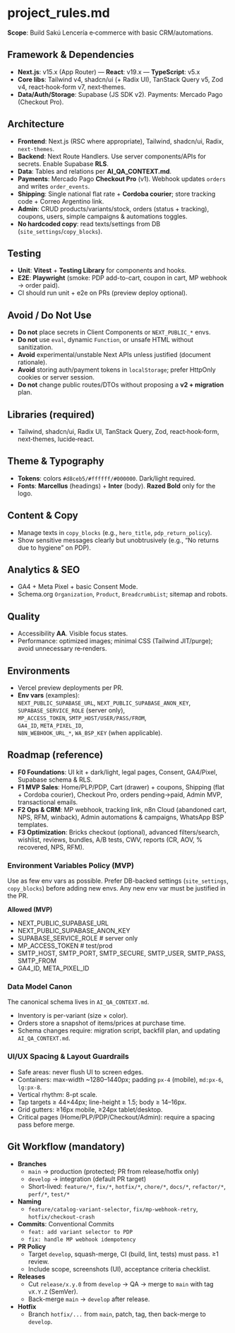 # project_rules.md

**Scope**: Build Sakú Lencería e‑commerce with basic CRM/automations.

## Framework & Dependencies

- **Next.js**: v15.x (App Router) — **React**: v19.x — **TypeScript**: v5.x
- **Core libs**: Tailwind v4, shadcn/ui (+ Radix UI), TanStack Query v5, Zod v4, react‑hook‑form v7, next‑themes.
- **Data/Auth/Storage**: Supabase (JS SDK v2). Payments: Mercado Pago (Checkout Pro).

## Architecture

- **Frontend**: Next.js (RSC where appropriate), Tailwind, shadcn/ui, Radix, `next-themes`.
- **Backend**: Next Route Handlers. Use server components/APIs for secrets. Enable Supabase **RLS**.
- **Data**: Tables and relations per **AI_QA_CONTEXT.md**.
- **Payments**: Mercado Pago **Checkout Pro** (v1). Webhook updates `orders` and writes `order_events`.
- **Shipping**: Single national flat rate + **Cordoba courier**; store tracking code + Correo Argentino link.
- **Admin**: CRUD products/variants/stock, orders (status + tracking), coupons, users, simple campaigns & automations toggles.
- **No hardcoded copy**: read texts/settings from DB (`site_settings`/`copy_blocks`).

## Testing

- **Unit**: **Vitest** + **Testing Library** for components and hooks.
- **E2E**: **Playwright** (smoke: PDP add-to-cart, coupon in cart, MP webhook → order paid).
- CI should run unit + e2e on PRs (preview deploy optional).

## Avoid / Do Not Use

- **Do not** place secrets in Client Components or `NEXT_PUBLIC_*` envs.
- **Do not** use `eval`, dynamic `Function`, or unsafe HTML without sanitization.
- **Avoid** experimental/unstable Next APIs unless justified (document rationale).
- **Avoid** storing auth/payment tokens in `localStorage`; prefer HttpOnly cookies or server session.
- **Do not** change public routes/DTOs without proposing a **v2 + migration** plan.

## Libraries (required)

- Tailwind, shadcn/ui, Radix UI, TanStack Query, Zod, react‑hook‑form, next‑themes, lucide‑react.

## Theme & Typography

- **Tokens**: colors `#d8ceb5/#ffffff/#000000`. Dark/light required.
- **Fonts**: **Marcellus** (headings) + **Inter** (body). **Razed Bold** only for the logo.

## Content & Copy

- Manage texts in `copy_blocks` (e.g., `hero_title`, `pdp_return_policy`).
- Show sensitive messages clearly but unobtrusively (e.g., “No returns due to hygiene” on PDP).

## Analytics & SEO

- GA4 + Meta Pixel + basic Consent Mode.
- Schema.org `Organization`, `Product`, `BreadcrumbList`; sitemap and robots.

## Quality

- Accessibility **AA**. Visible focus states.
- Performance: optimized images; minimal CSS (Tailwind JIT/purge); avoid unnecessary re‑renders.

## Environments

- Vercel preview deployments per PR.
- **Env vars** (examples):  
  `NEXT_PUBLIC_SUPABASE_URL`, `NEXT_PUBLIC_SUPABASE_ANON_KEY`, `SUPABASE_SERVICE_ROLE` (server only),  
  `MP_ACCESS_TOKEN`, `SMTP_HOST/USER/PASS/FROM`,  
  `GA4_ID`, `META_PIXEL_ID`,  
  `N8N_WEBHOOK_URL_*`, `WA_BSP_KEY` (when applicable).

## Roadmap (reference)

- **F0 Foundations**: UI kit + dark/light, legal pages, Consent, GA4/Pixel, Supabase schema & RLS.
- **F1 MVP Sales**: Home/PLP/PDP, Cart (drawer) + coupons, Shipping (flat + Cordoba courier), Checkout Pro, orders pending→paid, Admin MVP, transactional emails.
- **F2 Ops & CRM**: MP webhook, tracking link, n8n Cloud (abandoned cart, NPS, RFM, winback), Admin automations & campaigns, WhatsApp BSP templates.
- **F3 Optimization**: Bricks checkout (optional), advanced filters/search, wishlist, reviews, bundles, A/B tests, CWV, reports (CR, AOV, % recovered, NPS, RFM).

### Environment Variables Policy (MVP)

Use as few env vars as possible. Prefer DB-backed settings (`site_settings`, `copy_blocks`) before adding new envs. Any new env var must be justified in the PR.

**Allowed (MVP)**

- NEXT_PUBLIC_SUPABASE_URL
- NEXT_PUBLIC_SUPABASE_ANON_KEY
- SUPABASE_SERVICE_ROLE # server only
- MP_ACCESS_TOKEN # test/prod
- SMTP_HOST, SMTP_PORT, SMTP_SECURE, SMTP_USER, SMTP_PASS, SMTP_FROM
- GA4_ID, META_PIXEL_ID

### Data Model Canon

The canonical schema lives in `AI_QA_CONTEXT.md`.

- Inventory is per-variant (size × color).
- Orders store a snapshot of items/prices at purchase time.
- Schema changes require: migration script, backfill plan, and updating `AI_QA_CONTEXT.md`.

### UI/UX Spacing & Layout Guardrails

- Safe areas: never flush UI to screen edges.
- Containers: max-width ~1280–1440px; padding `px-4` (mobile), `md:px-6`, `lg:px-8`.
- Vertical rhythm: 8-pt scale.
- Tap targets ≥ 44×44px; line-height ≥ 1.5; body ≥ 14–16px.
- Grid gutters: ≥16px mobile, ≥24px tablet/desktop.
- Critical pages (Home/PLP/PDP/Checkout/Admin): require a spacing pass before merge.

## Git Workflow (mandatory)

- **Branches**
  - `main` → production (protected; PR from release/hotfix only)
  - `develop` → integration (default PR target)
  - Short-lived: `feature/*`, `fix/*`, `hotfix/*`, `chore/*`, `docs/*`, `refactor/*`, `perf/*`, `test/*`
- **Naming**
  - `feature/catalog-variant-selector`, `fix/mp-webhook-retry`, `hotfix/checkout-crash`
- **Commits**: Conventional Commits
  - `feat: add variant selector to PDP`
  - `fix: handle MP webhook idempotency`
- **PR Policy**
  - Target `develop`, squash-merge, CI (build, lint, tests) must pass. ≥1 review.
  - Include scope, screenshots (UI), acceptance criteria checklist.
- **Releases**
  - Cut `release/x.y.0` from `develop` → QA → merge to `main` with tag `vX.Y.Z` (SemVer).
  - Back-merge `main` → `develop` after release.
- **Hotfix**
  - Branch `hotfix/...` from `main`, patch, tag, then back-merge to `develop`.
